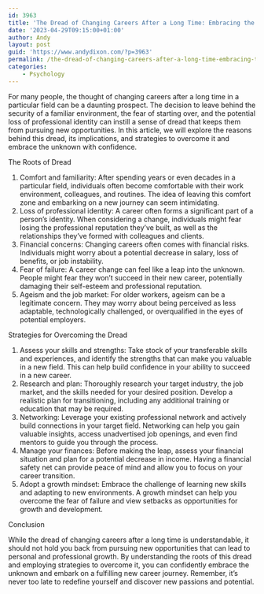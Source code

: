 ```yaml
---
id: 3963
title: 'The Dread of Changing Careers After a Long Time: Embracing the Unknown'
date: '2023-04-29T09:15:00+01:00'
author: Andy
layout: post
guid: 'https://www.andydixon.com/?p=3963'
permalink: /the-dread-of-changing-careers-after-a-long-time-embracing-the-unknown/
categories:
    - Psychology
---
```


For many people, the thought of changing careers after a long time in a particular field can be a daunting prospect. The decision to leave behind the security of a familiar environment, the fear of starting over, and the potential loss of professional identity can instill a sense of dread that keeps them from pursuing new opportunities. In this article, we will explore the reasons behind this dread, its implications, and strategies to overcome it and embrace the unknown with confidence.

The Roots of Dread

1. Comfort and familiarity: After spending years or even decades in a particular field, individuals often become comfortable with their work environment, colleagues, and routines. The idea of leaving this comfort zone and embarking on a new journey can seem intimidating.
2. Loss of professional identity: A career often forms a significant part of a person’s identity. When considering a change, individuals might fear losing the professional reputation they’ve built, as well as the relationships they’ve formed with colleagues and clients.
3. Financial concerns: Changing careers often comes with financial risks. Individuals might worry about a potential decrease in salary, loss of benefits, or job instability.
4. Fear of failure: A career change can feel like a leap into the unknown. People might fear they won’t succeed in their new career, potentially damaging their self-esteem and professional reputation.
5. Ageism and the job market: For older workers, ageism can be a legitimate concern. They may worry about being perceived as less adaptable, technologically challenged, or overqualified in the eyes of potential employers.

Strategies for Overcoming the Dread

1. Assess your skills and strengths: Take stock of your transferable skills and experiences, and identify the strengths that can make you valuable in a new field. This can help build confidence in your ability to succeed in a new career.
2. Research and plan: Thoroughly research your target industry, the job market, and the skills needed for your desired position. Develop a realistic plan for transitioning, including any additional training or education that may be required.
3. Networking: Leverage your existing professional network and actively build connections in your target field. Networking can help you gain valuable insights, access unadvertised job openings, and even find mentors to guide you through the process.
4. Manage your finances: Before making the leap, assess your financial situation and plan for a potential decrease in income. Having a financial safety net can provide peace of mind and allow you to focus on your career transition.
5. Adopt a growth mindset: Embrace the challenge of learning new skills and adapting to new environments. A growth mindset can help you overcome the fear of failure and view setbacks as opportunities for growth and development.

Conclusion

While the dread of changing careers after a long time is understandable, it should not hold you back from pursuing new opportunities that can lead to personal and professional growth. By understanding the roots of this dread and employing strategies to overcome it, you can confidently embrace the unknown and embark on a fulfilling new career journey. Remember, it’s never too late to redefine yourself and discover new passions and potential.